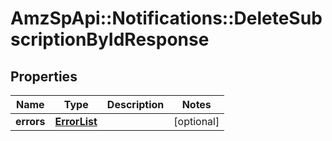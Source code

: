 # AmzSpApi::Notifications::DeleteSubscriptionByIdResponse

## Properties
Name | Type | Description | Notes
------------ | ------------- | ------------- | -------------
**errors** | [**ErrorList**](ErrorList.md) |  | [optional] 

